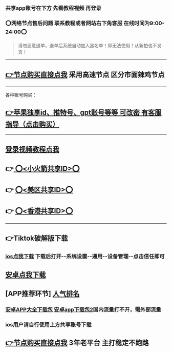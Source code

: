 ### 共享app账号在下方 先看教程视频 再登录
### ⭕️网络节点售后问题 联系教程或者网站右下角客服 在线时间为9:00-24:00⭕️
>请勿恶意退单，退单后系统自动加入黑名单！即无法使用！从新拍也不发货！
--------------------------------------------------------------------------------
## [👉节点购买直接点我](https://35jiasu.xyz/#/register?code=hMd8hBk8 "👉节点购买直接点我")  采用高速节点 区分市面辣鸡节点
--------------------------------------------------------------------------------
各种账号购买：
## [👉苹果独享id、推特号、gpt账号等等 可改密 有客服指导（点击购买）](https://w.35faka.xyz "👉苹果独享id、推特号、gpt账号等等 可改密 有客服指导（点击购买）")
--------------------------------------------------------------------------------
## [登录视频教程点我](http://cloud.video.taobao.com/play/u/null/p/1/e/6/t/1/412335830758.mp4 "登录视频教程点我")
## 👉[ ⭕️<小火箭共享ID>⭕️](https://01.35id.xyz/ " ⭕️<小火箭共享ID>⭕️")
## 👉 [⭕️<美区共享ID>⭕️](https://02.35id.xyz/ "⭕️<美区共享ID>⭕️")
## 👉 [⭕️<香港共享ID>⭕️](https://03.35id.xyz/ "⭕️<香港共享ID>⭕️")
--------------------------------------------------------------------------------
## 👉Tiktok破解版下载
### [ios点我下载](https://jiesuo.tk/ "ios点我下载") 下载后打开--系统设置--通用--设备管理--点击信任即可
[安卓点我下载](https://gitlab.com/haotian0624/jc/-/raw/main/Android-Tiotok.apk "安卓点我下载")
--------------------------------------------------------------------------------
## [APP推荐环节] [人气排名](https://zhuanlan.zhihu.com/p/592843220 "人气排名")
### [安卓APP大全下载包](https://apkpure.com/tw/app "安卓APP大全下载包") [安卓app下载包2](http://www.apkpure.com/ "安卓app下载包2")国内流量打不开，需外部流量 
### ios用户请自行使用上方共享账号下载

## [👉节点购买直接点我](https://35jiasu.xyz/#/register?code=hMd8hBk8 "👉节点购买直接点我") 3年老平台 主打稳定不跑路

